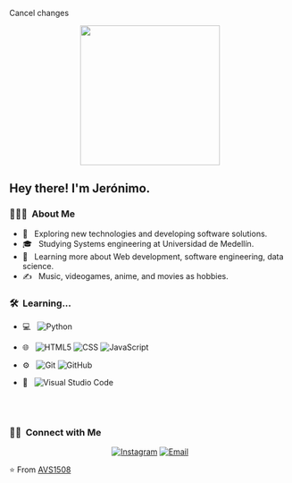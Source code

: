 
Cancel changes
<p align="center">
<img src = "https://media3.giphy.com/media/RIPsiIq4XJtzAhxCNY/giphy.gif?cid=790b7611ea4323da93b5f6978cce9cc5308697e510010099&rid=giphy.gif&ct=g" width="250" height="250">
</p>

<h2> Hey there! I'm Jerónimo.</h2>

<h3> 👨🏻‍💻 &nbsp;About Me </h3>

- 🤔 &nbsp; Exploring new technologies and developing software solutions.
- 🎓 &nbsp; Studying Systems engineering at Universidad de Medellín.
- 🌱 &nbsp; Learning more about Web development, software engineering, data science.
- ✍️ &nbsp; Music, videogames, anime, and  movies as hobbies.

<h3> 🛠 &nbsp;Learning...</h3>

- 💻 &nbsp;
  ![Python](https://img.shields.io/badge/-Python-333333?style=flat&logo=python)
- 🌐 &nbsp;
  ![HTML5](https://img.shields.io/badge/-HTML5-333333?style=flat&logo=HTML5)
  ![CSS](https://img.shields.io/badge/-CSS-333333?style=flat&logo=CSS3&logoColor=1572B6)
  ![JavaScript](https://img.shields.io/badge/-JavaScript-333333?style=flat&logo=javascript)
  
- ⚙️ &nbsp;
  ![Git](https://img.shields.io/badge/-Git-333333?style=flat&logo=git)
  ![GitHub](https://img.shields.io/badge/-GitHub-333333?style=flat&logo=github)
 - 🔧 &nbsp;
  ![Visual Studio Code](https://img.shields.io/badge/-Visual%20Studio%20Code-333333?style=flat&logo=visual-studio-code&logoColor=007ACC)
  


<br/>

<br/>

<h3> 🤝🏻 &nbsp;Connect with Me </h3>

<p align="center">
<a href="https://www.instagram.com/jerobedoya1520/?hl=es"><img alt="Instagram" src="https://img.shields.io/badge/Instagram-jerobedoya1520_-blue?style=flat-square&logo=instagram"></a>
<a href="mailto:jeronimobedoya1520@gmail.com"><img alt="Email" src="https://img.shields.io/badge/Email-jeronimobedoya1520@gmail.com-blue?style=flat-square&logo=gmail"></a>
</p>

⭐️ From [AVS1508](https://github.com/AVS1508)
